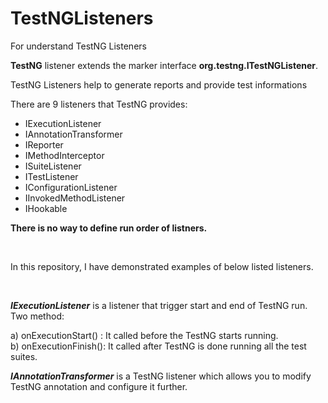 # TestNGListeners
For understand TestNG Listeners

<p><strong>TestNG</strong>&nbsp;listener extends the marker interface&nbsp;<strong>org.testng.ITestNGListener</strong>.</p>
<p>TestNG Listeners help to generate reports and provide test informations</p>
<p>There are 9 listeners that TestNG provides:</p>
<ul>
    <li>IExecutionListener</li>
    <li>IAnnotationTransformer</li>
    <li>IReporter</li>
    <li>IMethodInterceptor</li>
    <li>ISuiteListener</li>
    <li>ITestListener</li>
    <li>IConfigurationListener</li>
    <li>IInvokedMethodListener</li>
    <li>IHookable</li>    
</ul>

<p><strong>There is no way to define run order of listners.</strong></p>
<p>&nbsp;</p>
<p>In this repository, I have demonstrated examples of below listed listeners.</p>
<p>&nbsp;</p>

<p><em><strong>IExecutionListener</strong> </em>is a listener that trigger start and end of TestNG run. Two method:</p>
<p>a) onExecutionStart() : It called before the TestNG starts running.<br />b) onExecutionFinish(): It called after TestNG is done running all the test suites.</p>

<p><em><strong>IAnnotationTransformer</strong> </em>is a TestNG listener which allows you to modify TestNG annotation and configure it further.</p>


